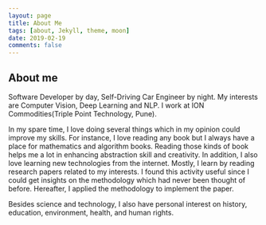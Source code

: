```yaml
---
layout: page
title: About Me
tags: [about, Jekyll, theme, moon]
date: 2019-02-19
comments: false
---
```

    
## About me
Software Developer by day, Self-Driving Car Engineer by night. My interests are Computer Vision, Deep Learning and NLP. I work at ION Commodities(Triple Point Technology, Pune).

In my spare time, I love doing several things which in my opinion could improve my skills. For instance, I love reading any book but I always have a place for mathematics and algorithm books. Reading those kinds of book helps me a lot in enhancing abstraction skill and creativity. In addition, I also love learning new technologies from the internet. Mostly, I learn by reading research papers related to my interests. I found this activity useful since I could get insights on the methodology which had never been thought of before. Hereafter, I applied the methodology to implement the paper.

Besides science and technology, I also have personal interest on history, education, environment, health, and human rights.